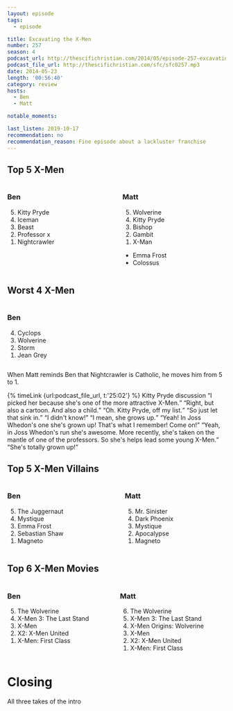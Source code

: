 ```yaml
---
layout: episode
tags:
  - episode

title: Excavating the X-Men
number: 257
season: 4
podcast_url: http://thescifichristian.com/2014/05/episode-257-excavating-the-x-men/
podcast_file_url: http://thescifichristian.com/sfc/sfc0257.mp3
date: 2014-05-23
length: '00:56:40'
category: review
hosts:
  - Ben
  - Matt

notable_moments: 

last_listen: 2019-10-17
recommendation: no
recommendation_reason: Fine episode about a lackluster franchise
---
```

<div class="top-five">
  <h2 class="has-text-centered">Top 5 X-Men</h2>
  <div class="columns">
    <div class="column ben">
      <h3>Ben</h3>
      <ol reversed>
        <li>Kitty Pryde
        <li>Iceman
        <li>Beast
        <li>Professor x
        <li>Nightcrawler
      </ol>
    </div>
    <div class="column matt">
      <h3>Matt</h3>
      <ol reversed>
        <li>Wolverine
        <li>Kitty Pryde
        <li>Bishop
        <li>Gambit
        <li>X-Man
      </ol>
      <ul class="runner-ups">
        <li>Emma Frost
        <li>Colossus
      </ul>
    </div>
  </div>
</div>

<div class="top-five">
  <h2 class="has-text-centered">Worst 4 X-Men</h2>
  <div class="columns">
    <div class="column ben">
      <h3>Ben</h3>
      <ol reversed>
        <li>Cyclops
        <li>Wolverine
        <li>Storm
        <li>Jean Grey
      </ol>
    </div>
  </div>
</div>

When Matt reminds Ben that Nightcrawler is Catholic, he moves him from 5 to 1.

<div class="quote">
  {% timeLink {url:podcast_file_url, t:'25:02'} %}
  <span class="quote-context is-size-6">Kitty Pryde discussion</span>
  <q class="ben">I picked her because she's one of the more attractive X-Men.</q>
  <q class="matt">Right, but also a cartoon. And also a child.</q>
  <q class="ben">Oh. Kitty Pryde, off my list.</q>
  <q class="matt">So just let that sink in.</q>
  <q class="ben">I didn't know!</q>
  <q class="matt">I mean, she grows up.</q>
  <q class="ben">Yeah! In Joss Whedon's one she's grown up! That's what I remember! Come on!</q>
  <q class="matt">Yeah, in Joss Whedon's run she's awesome. More recently, she's taken on the mantle of one of the professors. So she's helps lead some young X-Men.</q>
  <q class="ben">She's totally grown up!</q>
</div>

<div class="top-five">
  <h2 class="has-text-centered">Top 5 X-Men Villains</h2>
  <div class="columns">
    <div class="column ben">
      <h3>Ben</h3>
      <ol reversed>
        <li>The Juggernaut 
        <li>Mystique
        <li>Emma Frost
        <li>Sebastian Shaw
        <li>Magneto
      </ol>
    </div>
    <div class="column matt">
      <h3>Matt</h3>
      <ol reversed>
        <li>Mr. Sinister
        <li>Dark Phoenix
        <li>Mystique
        <li>Apocalypse
        <li>Magneto
      </ol>
    </div>
  </div>
</div>

<div class="top-five">
  <h2 class="has-text-centered">Top 6 X-Men Movies</h2>
  <div class="columns">
    <div class="column ben">
      <h3>Ben</h3>
      <ol reversed>
        <li>The Wolverine
        <li>X-Men 3: The Last Stand
        <li>X-Men 
        <li>X2: X-Men United
        <li>X-Men: First Class
      </ol>
    </div>
    <div class="column matt">
      <h3>Matt</h3>
      <ol reversed>
        <li>The Wolverine
        <li>X-Men 3: The Last Stand
        <li>X-Men Origins: Wolverine
        <li>X-Men 
        <li>X2: X-Men United
        <li>X-Men: First Class
      </ol>
    </div>
  </div>
</div>

# Closing
All three takes of the intro